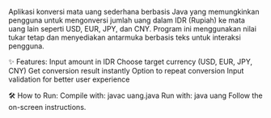 Aplikasi konversi mata uang sederhana berbasis Java yang memungkinkan pengguna untuk mengonversi jumlah uang dalam IDR (Rupiah) ke mata uang lain seperti USD, EUR, JPY, dan CNY. Program ini menggunakan nilai tukar tetap dan menyediakan antarmuka berbasis teks untuk interaksi pengguna.

✨ Features:
Input amount in IDR
Choose target currency (USD, EUR, JPY, CNY)
Get conversion result instantly
Option to repeat conversion
Input validation for better user experience

🛠 How to Run:
Compile with: javac uang.java
Run with: java uang
Follow the on-screen instructions.

